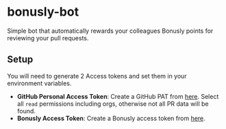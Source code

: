 # bonusly-bot
Simple bot that automatically rewards your colleagues Bonusly points for reviewing your pull requests.

## Setup
You will need to generate 2 Access tokens and set them in your environment variables.

- **GitHub Personal Access Token**: Create a GitHub PAT from [here](https://github.com/settings/tokens). Select all `read` permissions including orgs, otherwise not all PR data will be found.
- **Bonusly Access Token**: Create a Bonusly access token from [here](https://bonus.ly/api_keys/new).
